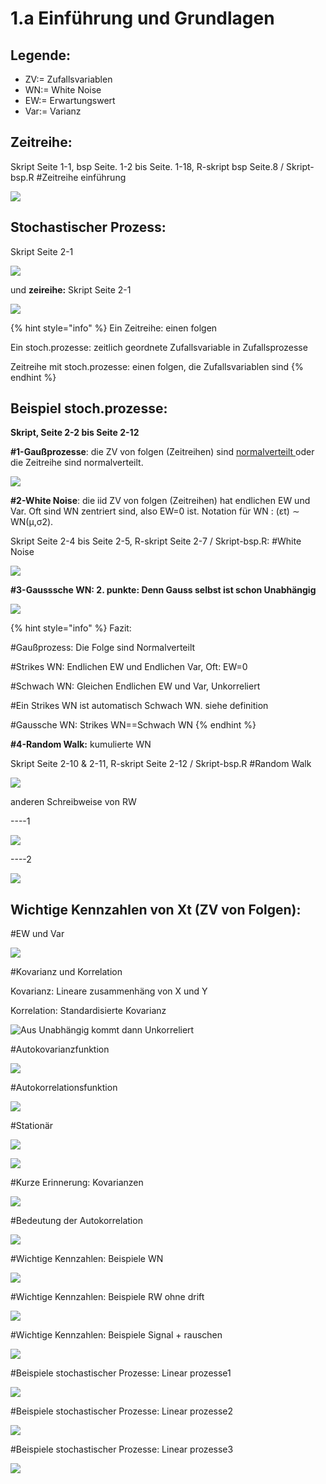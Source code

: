 # 1.a Einführung und Grundlagen

## Legende:

* ZV:= Zufallsvariablen
* WN:= White Noise
* EW:= Erwartungswert
* Var:= Varianz

## **Zeitreihe**: 

Skript Seite 1-1, bsp Seite. 1-2 bis Seite. 1-18, R-skript bsp Seite.8 / Skript-bsp.R \#Zeitreihe einführung

![](.gitbook/assets/1-zeitreihe.PNG)

## **Stochastischer Prozess**: 

Skript Seite 2-1

![](.gitbook/assets/2-stochpro.PNG)

und **zeireihe:** Skript Seite 2-1

![](.gitbook/assets/3-zeitreihe.PNG)

{% hint style="info" %}
Ein Zeitreihe: einen folgen

Ein stoch.prozesse: zeitlich geordnete Zufallsvariable in Zufallsprozesse

Zeitreihe mit stoch.prozesse: einen folgen, die Zufallsvariablen sind
{% endhint %}



## **Beispiel stoch.prozesse:** 

**Skript, Seite 2-2 bis Seite 2-12** 

**\#1-Gaußprozesse**: die ZV von folgen \(Zeitreihen\) sind [normalverteilt ](https://de.wikipedia.org/wiki/Normalverteilung)oder die Zeitreihe sind normalverteilt. 

![](.gitbook/assets/4-gauss-prozesse.PNG)

**\#2-White Noise**: die iid ZV von folgen \(Zeitreihen\) hat endlichen EW und Var. Oft sind WN zentriert sind, also EW=0 ist. Notation für WN : \(εt\) ∼ WN\(µ,σ2\). 

Skript Seite 2-4 bis Seite 2-5, R-skript Seite 2-7 / Skript-bsp.R: \#White Noise

![](.gitbook/assets/5-wn.PNG)

**\#3-Gausssche WN: 2. punkte: Denn Gauss selbst ist schon Unabhängig**

![](.gitbook/assets/6-gauss-wn.PNG)

{% hint style="info" %}
Fazit:

\#Gaußprozess: Die Folge sind Normalverteilt

\#Strikes WN: Endlichen EW und Endlichen Var, Oft: EW=0

\#Schwach WN: Gleichen Endlichen EW und Var, Unkorreliert

\#Ein Strikes WN ist automatisch Schwach WN. siehe definition

\#Gaussche WN: Strikes WN==Schwach WN
{% endhint %}

**\#4-Random Walk:** kumulierte WN

Skript Seite 2-10 & 2-11, R-skript Seite 2-12 / Skript-bsp.R \#Random Walk



![](.gitbook/assets/7-rw.PNG)

anderen Schreibweise von RW

----1

![](.gitbook/assets/8-rw2.PNG)

----2

![](.gitbook/assets/9-rw3.PNG)

## Wichtige Kennzahlen von Xt \(ZV von Folgen\):

\#EW und Var

![](.gitbook/assets/10-ew-var.PNG)

\#Kovarianz und Korrelation

Kovarianz: Lineare zusammenhäng von X und Y

Korrelation: Standardisierte Kovarianz

![Aus Unabh&#xE4;ngig kommt dann Unkorreliert](.gitbook/assets/a-kovarianz-korrelations%20%281%29.PNG)



\#Autokovarianzfunktion 

![](.gitbook/assets/11-autokovarianz.PNG)

\#Autokorrelationsfunktion

![](.gitbook/assets/12-autokorrelation.PNG)

\#Stationär

![](.gitbook/assets/13-stationaer.PNG)

![](.gitbook/assets/14-stationaer2.PNG)

\#Kurze Erinnerung: Kovarianzen

![](.gitbook/assets/15-kovarianzen.PNG)

\#Bedeutung der Autokorrelation 

![](.gitbook/assets/16-bedeutung-autokovarianz.PNG)

\#Wichtige Kennzahlen: Beispiele WN

![](.gitbook/assets/17-besp-wn.PNG)

\#Wichtige Kennzahlen: Beispiele RW ohne drift

![](.gitbook/assets/18-bsp-rw-ohne-drift.PNG)

\#Wichtige Kennzahlen: Beispiele Signal + rauschen

![](.gitbook/assets/19-besp-signal-rauschen.PNG)

\#Beispiele stochastischer Prozesse: Linear prozesse1

![](.gitbook/assets/20-linear-prozesse1.PNG)

\#Beispiele stochastischer Prozesse: Linear prozesse2

![](.gitbook/assets/21-linear-prozesse2.PNG)

\#Beispiele stochastischer Prozesse: Linear prozesse3

![](.gitbook/assets/22-linear-prozesse3.PNG)

